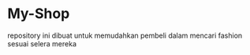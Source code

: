 # My-Shop
repository ini dibuat untuk memudahkan pembeli dalam mencari fashion sesuai selera mereka
